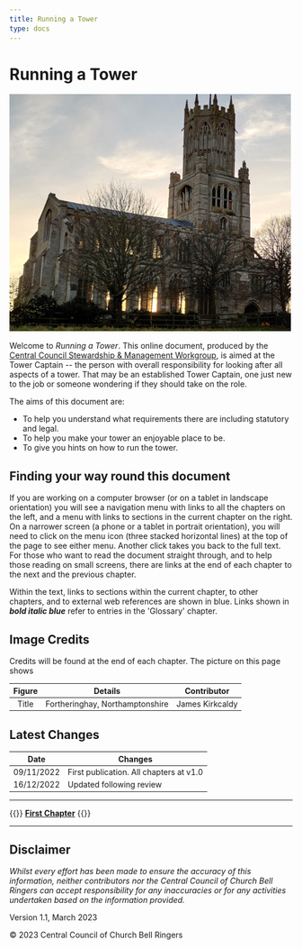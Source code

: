 ```yaml
---
title: Running a Tower
type: docs
---
```


# Running a Tower

![Fotheringhay, Northamptonshire](fotheringhay_350.jpg)

Welcome to *Running a Tower*. This online document, produced by the [Central Council Stewardship & Management Workgroup](../docs/glossary/#smwg), is aimed at the Tower Captain -- the person with overall responsibility for looking after all aspects of a tower. That may be an established Tower Captain, one just new to the job or someone wondering if they should take on the role.

The aims of this document are:

- To help you understand what requirements there are including statutory and legal.
- To help you make your tower an enjoyable place to be.
- To give you hints on how to run the tower.

## Finding your way round this document

If you are working on a computer browser (or on a tablet in landscape orientation) you will see a navigation menu with links to all the chapters on the left, and a menu with links to sections in the current chapter on the right. On a narrower screen (a phone or a tablet in portrait orientation), you will need to click on the menu icon (three stacked horizontal lines) at the top of the page to see either menu. Another click takes you back to the full text. For those who want to read the document straight through, and to help those reading on small screens, there are links at the end of each chapter to the next and the previous chapter.

Within the text, links to sections within the current chapter, to other chapters, and to external web references are shown in blue. Links shown in ***bold italic blue*** refer to entries in the 'Glossary' chapter.

## Image Credits

Credits will be found at the end of each chapter. The picture on this page shows 

| Figure | Details | Contributor |
| :---: | --- | --- |
| Title | Fortheringhay, Northamptonshire | James Kirkcaldy |

## Latest Changes

| Date | Changes |
| ---- | ---- |
| 09/11/2022 | First publication. All chapters at v1.0 |
| 16/12/2022 | Updated following review |

----

{{<hint info>}}
**[First Chapter](docs/introduction)**
{{</hint>}}

-----

## Disclaimer

*Whilst every effort has been made to ensure the accuracy of this information, neither contributors nor the Central Council of Church Bell Ringers can accept responsibility for any inaccuracies or for any activities undertaken based on the information provided.*

Version 1.1, March 2023

© 2023 Central Council of Church Bell Ringers

